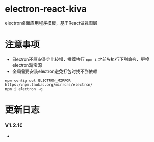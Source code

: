 # electron-react-kiva

electron桌面应用程序模板，基于React做视图层

# 注意事项

- Electron还原安装会比较慢，推荐执行 `npm i` 之前先执行下列命令，更换electron淘宝源
- 全局需要安装electron避免打包时找不到依赖

```
npm config set ELECTRON_MIRROR https://npm.taobao.org/mirrors/electron/
npm i electron -g
```

# 更新日志

### V1.2.10

- 
